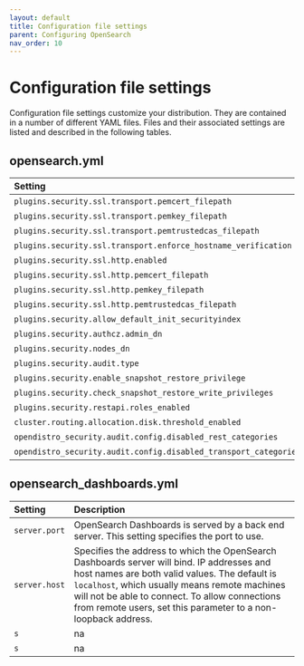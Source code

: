 ```yaml
---
layout: default
title: Configuration file settings
parent: Configuring OpenSearch
nav_order: 10
---
```


# Configuration file settings

Configuration file settings customize your distribution. They are contained in a number of different YAML files. Files and their associated settings are listed and described in the following tables.

## opensearch.yml

| Setting | Description |
| :--- | :--- |
| `plugins.security.ssl.transport.pemcert_filepath` | na|
| `plugins.security.ssl.transport.pemkey_filepath` | na |
| `plugins.security.ssl.transport.pemtrustedcas_filepath` | na |
| `plugins.security.ssl.transport.enforce_hostname_verification` | na |
| `plugins.security.ssl.http.enabled` | na |
| `plugins.security.ssl.http.pemcert_filepath` | na |
| `plugins.security.ssl.http.pemkey_filepath` | na |
| `plugins.security.ssl.http.pemtrustedcas_filepath` | na |
| `plugins.security.allow_default_init_securityindex` | na |
| `plugins.security.authcz.admin_dn` | na |
| `plugins.security.nodes_dn` | na |
| `plugins.security.audit.type` | na |
| `plugins.security.enable_snapshot_restore_privilege` | na |
| `plugins.security.check_snapshot_restore_write_privileges` | na |
| `plugins.security.restapi.roles_enabled` | na |
| `cluster.routing.allocation.disk.threshold_enabled` | na |
| `opendistro_security.audit.config.disabled_rest_categories` | na |
| `opendistro_security.audit.config.disabled_transport_categories` | na |


## opensearch_dashboards.yml

| Setting | Description |
| :--- | :--- |
| `server.port` | OpenSearch Dashboards is served by a back end server. This setting specifies the port to use. |
| `server.host` | Specifies the address to which the OpenSearch Dashboards server will bind. IP addresses and host names are both valid values. The default is `localhost`, which usually means remote machines will not be able to connect. To allow connections from remote users, set this parameter to a non-loopback address.|
| `s` | na|
| `s` | na|

